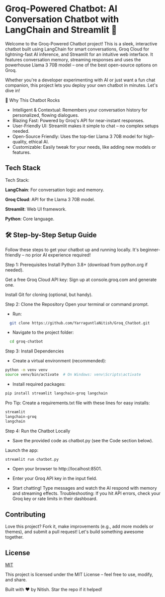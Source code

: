 
# Groq-Powered Chatbot: AI Conversation Chatbot with LangChain and Streamlit 🚀



Welcome to the Groq-Powered Chatbot project! This is a sleek, interactive chatbot built using LangChain for smart conversations, Groq Cloud for lightning-fast AI inference, and Streamlit for an intuitive web interface. It features conversation memory, streaming responses and uses the powerhouse Llama 3 70B model – one of the best open-source options on Groq.

Whether you're a developer experimenting with AI or just want a fun chat companion, this project lets you deploy your own chatbot in minutes. Let's dive in!

🌟 Why This Chatbot Rocks
* Intelligent & Contextual: Remembers your conversation history for personalized, flowing dialogues.
* Blazing Fast: Powered by Groq's API for near-instant responses.
* User-Friendly UI: Streamlit makes it simple to chat – no complex setups needed.
* Open-Source Friendly: Uses the top-tier Llama 3 70B model for high-quality, ethical AI.
* Customizable: Easily tweak for your needs, like adding new models or features.


## Tech Stack

Tech Stack:

**LangChain**: For conversation logic and memory.

**Groq Cloud**: API for the Llama 3 70B model.

**Streamlit**: Web UI framework.

**Python**: Core language.


## 🛠️ Step-by-Step Setup Guide
Follow these steps to get your chatbot up and running locally. It's beginner-friendly – no prior AI experience required!

Step 1: Prerequisites
Install Python 3.8+ (download from python.org if needed).

Get a free Groq Cloud API key: Sign up at console.groq.com and generate one.

Install Git for cloning (optional, but handy).

Step 2: Clone the Repository
Open your terminal or command prompt.

* Run:
```bash
  git clone https://github.com/YarraguntlaNitish/Groq_Chatbot.git
```

* Navigate to the project folder:

```bash
  cd groq-chatbot
```

Step 3: Install Dependencies
* Create a virtual environment (recommended):

```bash
python -m venv venv
source venv/bin/activate  # On Windows: venv\Scripts\activate
```
* Install required packages:
```bash
pip install streamlit langchain-groq langchain
```
Pro Tip: Create a requirements.txt file with these lines for easy installs:
```bash
streamlit
langchain-groq
langchain
```
Step 4: Run the Chatbot Locally
* Save the provided code as chatbot.py (see the Code section below).

Launch the app:
```bash
streamlit run chatbot.py
```
* Open your browser to http://localhost:8501.

* Enter your Groq API key in the input field.

* Start chatting! Type messages and watch the AI respond with memory and streaming effects.
Troubleshooting: If you hit API errors, check your Groq key or rate limits in their dashboard.


## Contributing

Love this project? Fork it, make improvements (e.g., add more models or themes), and submit a pull request! Let's build something awesome together.


## License

[MIT](https://choosealicense.com/licenses/mit/)

This project is licensed under the MIT License – feel free to use, modify, and share.

Built with ❤️ by Nitish. Star the repo if it helped!
